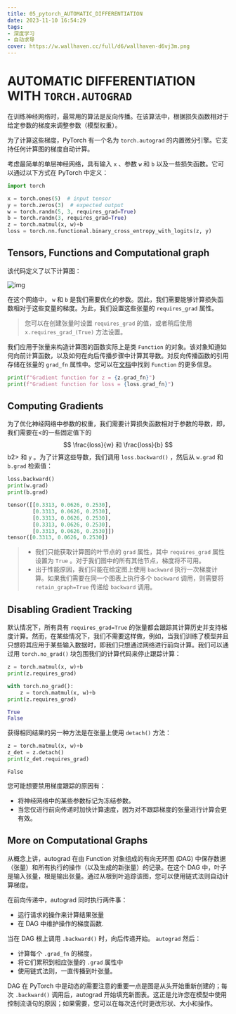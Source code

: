 ```yaml
---
title: 05_pytorch_AUTOMATIC_DIFFERENTIATION
date: 2023-11-10 16:54:29
tags:
- 深度学习
- 自动求导
cover: https://w.wallhaven.cc/full/d6/wallhaven-d6vj3m.png
---
```


# AUTOMATIC DIFFERENTIATION WITH `TORCH.AUTOGRAD`

在训练神经网络时，最常用的算法是反向传播。在该算法中，根据损失函数相对于给定参数的梯度来调整参数（模型权重）。

为了计算这些梯度，PyTorch 有一个名为 `torch.autograd` 的内置微分引擎。它支持任何计算图的梯度自动计算。

考虑最简单的单层神经网络，具有输入 `x` 、参数 `w` 和 `b` 以及一些损失函数。它可以通过以下方式在 PyTorch 中定义：

```python
import torch

x = torch.ones(5)  # input tensor
y = torch.zeros(3)  # expected output
w = torch.randn(5, 3, requires_grad=True)
b = torch.randn(3, requires_grad=True)
z = torch.matmul(x, w)+b
loss = torch.nn.functional.binary_cross_entropy_with_logits(z, y)
```

## Tensors, Functions and Computational graph 

该代码定义了以下计算图：

![img](https://s2.loli.net/2023/11/10/sPfwv1i3QHr7kte.png)

在这个网络中， `w` 和 `b` 是我们需要优化的参数。因此，我们需要能够计算损失函数相对于这些变量的梯度。为此，我们设置这些张量的 `requires_grad` 属性。

> 您可以在创建张量时设置 `requires_grad` 的值，或者稍后使用 `x.requires_grad_(True)` 方法设置。

我们应用于张量来构造计算图的函数实际上是类 `Function` 的对象。该对象知道如何向前计算函数，以及如何在向后传播步骤中计算其导数。对反向传播函数的引用存储在张量的 `grad_fn` 属性中。您可以在[文档](https://pytorch.org/docs/stable/autograd.html#function)中找到 `Function` 的更多信息。



```python
print(f"Gradient function for z = {z.grad_fn}")
print(f"Gradient function for loss = {loss.grad_fn}")
```

## Computing Gradients 

为了优化神经网络中参数的权重，我们需要计算损失函数相对于参数的导数，即，我们需要在<的一些固定值下的 $$ \frac{loss}{w} 和 \frac{loss}{b} $$  b2> 和 `y` 。为了计算这些导数，我们调用 `loss.backward()` ，然后从 `w.grad` 和 `b.grad` 检索值：

```python
loss.backward()
print(w.grad)
print(b.grad)
```

```python
tensor([[0.3313, 0.0626, 0.2530],
        [0.3313, 0.0626, 0.2530],
        [0.3313, 0.0626, 0.2530],
        [0.3313, 0.0626, 0.2530],
        [0.3313, 0.0626, 0.2530]])
tensor([0.3313, 0.0626, 0.2530])
```

> - 我们只能获取计算图的叶节点的 `grad` 属性，其中 `requires_grad` 属性设置为 `True` 。对于我们图中的所有其他节点，梯度将不可用。
> - 出于性能原因，我们只能在给定图上使用 `backward` 执行一次梯度计算。如果我们需要在同一个图表上执行多个 `backward` 调用，则需要将 `retain_graph=True` 传递给 `backward` 调用。

## Disabling Gradient Tracking 

默认情况下，所有具有 `requires_grad=True` 的张量都会跟踪其计算历史并支持梯度计算。然而，在某些情况下，我们不需要这样做，例如，当我们训练了模型并且只想将其应用于某些输入数据时，即我们只想通过网络进行前向计算。我们可以通过用 `torch.no_grad()` 块包围我们的计算代码来停止跟踪计算：

```python
z = torch.matmul(x, w)+b
print(z.requires_grad)

with torch.no_grad():
    z = torch.matmul(x, w)+b
print(z.requires_grad)
```

```python
True
False
```

获得相同结果的另一种方法是在张量上使用 `detach()` 方法：

```python
z = torch.matmul(x, w)+b
z_det = z.detach()
print(z_det.requires_grad)
```

```
False
```

您可能想要禁用梯度跟踪的原因有：

- 将神经网络中的某些参数标记为冻结参数。
- 当您仅进行前向传递时加快计算速度，因为对不跟踪梯度的张量进行计算会更有效。

## More on Computational Graphs 

从概念上讲，autograd 在由 Function 对象组成的有向无环图 (DAG) 中保存数据（张量）和所有执行的操作（以及生成的新张量）的记录。在这个 DAG 中，叶子是输入张量，根是输出张量。通过从根到叶追踪该图，您可以使用链式法则自动计算梯度。

在前向传递中，autograd 同时执行两件事：

- 运行请求的操作来计算结果张量
- 在 DAG 中维护操作的梯度函数.

当在 DAG 根上调用 `.backward()` 时，向后传递开始。 `autograd` 然后：

- 计算每个 `.grad_fn` 的梯度，
- 将它们累积到相应张量的 `.grad` 属性中
- 使用链式法则，一直传播到叶张量。

DAG 在 PyTorch 中是动态的需要注意的重要一点是图是从头开始重新创建的；每次 `.backward()` 调用后，autograd 开始填充新图表。这正是允许您在模型中使用控制流语句的原因；如果需要，您可以在每次迭代时更改形状、大小和操作。
